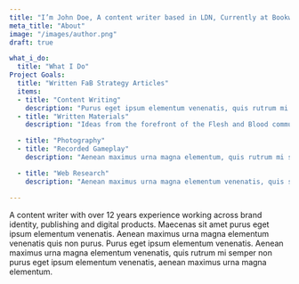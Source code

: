 ```yaml
---
title: "I’m John Doe, A content writer based in LDN, Currently at Bookworm"
meta_title: "About"
image: "/images/author.png"
draft: true

what_i_do:
  title: "What I Do"
Project Goals:
  title: "Written FaB Strategy Articles"
  items:
  - title: "Content Writing"
    description: "Purus eget ipsum elementum venenatis, quis rutrum mi semper nonpurus eget ipsum elementum venenatis."
  - title: "Written Materials"
    description: "Ideas from the forefront of the Flesh and Blood community."

  - title: "Photography"
  - title: "Recorded Gameplay"
    description: "Aenean maximus urna magna elementum, quis rutrum mi semper non purus eget ipsum venenatis."

  - title: "Web Research"
    description: "Aenean maximus urna magna elementum venenatis, quis semper non purus eget ipsum venenatis."

---
```


A content writer with over 12 years experience working across brand identity, publishing and digital products. Maecenas sit amet purus eget ipsum elementum venenatis. Aenean maximus urna magna elementum venenatis quis non purus.
Purus eget ipsum elementum venenatis. Aenean maximus urna magna elementum venenatis, quis rutrum mi semper non purus eget ipsum elementum venenatis, aenean maximus urna magna elementum.

